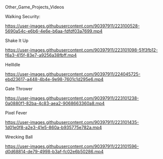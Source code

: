 Other_Game_Projects_Videos

Walking Security:

https://user-images.githubusercontent.com/90397911/223100528-5690a54c-e6b6-4e6e-b6aa-fdfdf03a7699.mp4

Shake It Up

https://user-images.githubusercontent.com/90397911/223101098-51f3fb12-f6a3-415f-83e7-a9256a38fbff.mp4

HellIdle

https://user-images.githubusercontent.com/90397911/224045725-ebd23617-a448-4b4e-9e98-7601c1d295e6.mp4

Gate Thrower

https://user-images.githubusercontent.com/90397911/223101238-0a0880f1-82ba-4c83-aea2-9068663360a8.mp4

Pixel Fever

https://user-images.githubusercontent.com/90397911/223101435-1d01e0f8-a2e3-41e5-860a-b935775e782a.mp4

Wrecking Ball

https://user-images.githubusercontent.com/90397911/223101596-d0d68814-de79-4998-b3af-fc02e6b50286.mp4

